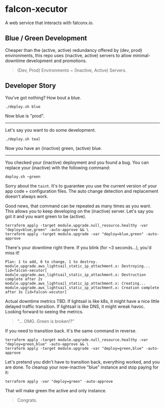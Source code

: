 # falcon-xecutor
A web service that interacts with falconx.io.

## Blue / Green Development

Cheaper than the (active, active) redundancy offered by (dev, prod) environments,
this repo uses (inactive, active) servers to allow minimal-downtime development and promotions.

> (Dev, Prod) Environments ~ (Inactive, Active) Servers.

## Developer Story

You've got nothing? How bout a blue.
```
./deploy.sh blue
```
Now blue is "prod".

---
Let's say you want to do some development.
```
./deploy.sh teal
```
Now you have an (inactive) green, (active) blue. 

---
You checked your (inactive) deployment and you found a bug.
You can replace your (inactive) with the following command:
```
deploy.sh ~green
```
Sorry about the `taint`. 
It's to guarantee you use the current version of your app code + configuration files.
The auto change detection and replacement doesn't always work.

Good news, that command can be repeated as many times as you want. 
This allows you to keep developing on the (inactive) server. 
Let's say you got it and you want green to be (active).
```
terraform apply -target module.upgrade.null_resource.healthy -var "deploy=blue,green" -auto-approve && \
terraform apply -target module.upgrade -var "deploy=blue,green" -auto-approve
```
There's your downtime right there. If you blink (for ~3 seconds...), you'd miss it!
```
Plan: 1 to add, 0 to change, 1 to destroy.
module.upgrade.aws_lightsail_static_ip_attachment.x: Destroying... [id=falcon-xecutor]
module.upgrade.aws_lightsail_static_ip_attachment.x: Destruction complete after 2s
module.upgrade.aws_lightsail_static_ip_attachment.x: Creating...
module.upgrade.aws_lightsail_static_ip_attachment.x: Creation complete after 3s [id=falcon-xecutor]
```
Actual downtime metrics TBD. 
If lightsail is like k8s, it might have a nice little delayed traffic transition. 
If lightsail is like DNS, it might wreak havoc. Looking forward to seeing the metrics.

> "... OMG. Green is broken!?"

If you need to transition back. It's the same command in reverse.
```
terraform apply -target module.upgrade.null_resource.healthy -var "deploy=green,blue" -auto-approve && \
terraform apply -target module.upgrade -var "deploy=green,blue" -auto-approve
```

Let's pretend you didn't have to transition back, everything worked, and you are done. 
To cleanup your now-inactive "blue" instance and stop paying for it:
```
terraform apply -var "deploy=green" -auto-approve
```
That will make green the active and only instance. 

> Congrats.


